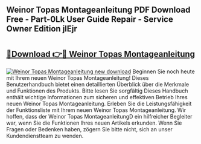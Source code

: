 ## Weinor Topas Montageanleitung PDF Download Free - Part-0Lk User Guide Repair - Service Owner Edition jlEjr

# <h2><a href="http://df7zjl.blite.top/?on=Weinor+Topas+Montageanleitung">🔗Download 👉🔴 Weinor Topas Montageanleitung</a></h2>

[![Weinor Topas Montageanleitung new download](https://i.imgur.com/lujVjoI.png)](http://df7zjl.blite.top/?on=Weinor+Topas+Montageanleitung)
Beginnen Sie noch heute mit Ihrem neuen Weinor Topas Montageanleitung! Dieses Benutzerhandbuch bietet einen detaillierten Überblick über die Merkmale und Funktionen des Produkts. Bitte lesen Sie sorgfältig Dieses Handbuch enthält wichtige Informationen zum sicheren und effektiven Betrieb Ihres neuen Weinor Topas Montageanleitung. Erleben Sie die Leistungsfähigkeit der Funktionsliste mit Ihrem neuen Weinor Topas Montageanleitung. Wir hoffen, dass der Weinor Topas MontageanleitungD ein hilfreicher Begleiter war, wenn Sie die Funktionen Ihres neuen Artikels erkunden. Wenn Sie Fragen oder Bedenken haben, zögern Sie bitte nicht, sich an unser Kundendienstteam zu wenden.
